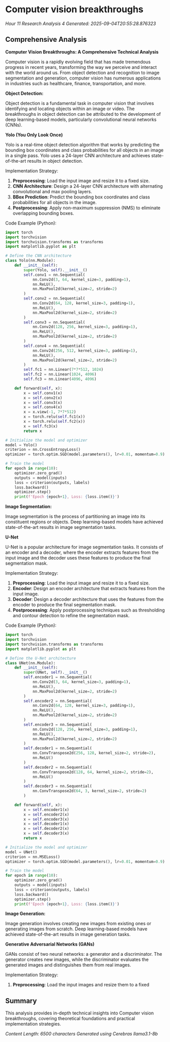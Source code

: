 # Computer vision breakthroughs
*Hour 11 Research Analysis 4*
*Generated: 2025-09-04T20:55:28.876323*

## Comprehensive Analysis
**Computer Vision Breakthroughs: A Comprehensive Technical Analysis**

Computer vision is a rapidly evolving field that has made tremendous progress in recent years, transforming the way we perceive and interact with the world around us. From object detection and recognition to image segmentation and generation, computer vision has numerous applications in industries such as healthcare, finance, transportation, and more.

**Object Detection:**

Object detection is a fundamental task in computer vision that involves identifying and locating objects within an image or video. The breakthroughs in object detection can be attributed to the development of deep learning-based models, particularly convolutional neural networks (CNNs).

**Yolo (You Only Look Once)**

Yolo is a real-time object detection algorithm that works by predicting the bounding box coordinates and class probabilities for all objects in an image in a single pass. Yolo uses a 24-layer CNN architecture and achieves state-of-the-art results in object detection.

Implementation Strategy:

1.  **Preprocessing**: Load the input image and resize it to a fixed size.
2.  **CNN Architecture**: Design a 24-layer CNN architecture with alternating convolutional and max pooling layers.
3.  **BBox Prediction**: Predict the bounding box coordinates and class probabilities for all objects in the image.
4.  **Postprocessing**: Apply non-maximum suppression (NMS) to eliminate overlapping bounding boxes.

Code Example (Python):


```python
import torch
import torchvision
import torchvision.transforms as transforms
import matplotlib.pyplot as plt

# Define the CNN architecture
class Yolo(nn.Module):
    def __init__(self):
        super(Yolo, self).__init__()
        self.conv1 = nn.Sequential(
            nn.Conv2d(3, 64, kernel_size=3, padding=1),
            nn.ReLU(),
            nn.MaxPool2d(kernel_size=2, stride=2)
        )
        self.conv2 = nn.Sequential(
            nn.Conv2d(64, 128, kernel_size=3, padding=1),
            nn.ReLU(),
            nn.MaxPool2d(kernel_size=2, stride=2)
        )
        self.conv3 = nn.Sequential(
            nn.Conv2d(128, 256, kernel_size=3, padding=1),
            nn.ReLU(),
            nn.MaxPool2d(kernel_size=2, stride=2)
        )
        self.conv4 = nn.Sequential(
            nn.Conv2d(256, 512, kernel_size=3, padding=1),
            nn.ReLU(),
            nn.MaxPool2d(kernel_size=2, stride=2)
        )
        self.fc1 = nn.Linear(7*7*512, 1024)
        self.fc2 = nn.Linear(1024, 4096)
        self.fc3 = nn.Linear(4096, 4096)

    def forward(self, x):
        x = self.conv1(x)
        x = self.conv2(x)
        x = self.conv3(x)
        x = self.conv4(x)
        x = x.view(-1, 7*7*512)
        x = torch.relu(self.fc1(x))
        x = torch.relu(self.fc2(x))
        x = self.fc3(x)
        return x

# Initialize the model and optimizer
model = Yolo()
criterion = nn.CrossEntropyLoss()
optimizer = torch.optim.SGD(model.parameters(), lr=0.01, momentum=0.9)

# Train the model
for epoch in range(10):
    optimizer.zero_grad()
    outputs = model(inputs)
    loss = criterion(outputs, labels)
    loss.backward()
    optimizer.step()
    print(f'Epoch {epoch+1}, Loss: {loss.item()}')

```

**Image Segmentation:**

Image segmentation is the process of partitioning an image into its constituent regions or objects. Deep learning-based models have achieved state-of-the-art results in image segmentation tasks.

**U-Net**

U-Net is a popular architecture for image segmentation tasks. It consists of an encoder and a decoder, where the encoder extracts features from the input image and the decoder uses these features to produce the final segmentation mask.

Implementation Strategy:

1.  **Preprocessing**: Load the input image and resize it to a fixed size.
2.  **Encoder**: Design an encoder architecture that extracts features from the input image.
3.  **Decoder**: Design a decoder architecture that uses the features from the encoder to produce the final segmentation mask.
4.  **Postprocessing**: Apply postprocessing techniques such as thresholding and contour detection to refine the segmentation mask.

Code Example (Python):


```python
import torch
import torchvision
import torchvision.transforms as transforms
import matplotlib.pyplot as plt

# Define the U-Net architecture
class UNet(nn.Module):
    def __init__(self):
        super(UNet, self).__init__()
        self.encoder1 = nn.Sequential(
            nn.Conv2d(3, 64, kernel_size=3, padding=1),
            nn.ReLU(),
            nn.MaxPool2d(kernel_size=2, stride=2)
        )
        self.encoder2 = nn.Sequential(
            nn.Conv2d(64, 128, kernel_size=3, padding=1),
            nn.ReLU(),
            nn.MaxPool2d(kernel_size=2, stride=2)
        )
        self.encoder3 = nn.Sequential(
            nn.Conv2d(128, 256, kernel_size=3, padding=1),
            nn.ReLU(),
            nn.MaxPool2d(kernel_size=2, stride=2)
        )
        self.decoder1 = nn.Sequential(
            nn.ConvTranspose2d(256, 128, kernel_size=2, stride=2),
            nn.ReLU()
        )
        self.decoder2 = nn.Sequential(
            nn.ConvTranspose2d(128, 64, kernel_size=2, stride=2),
            nn.ReLU()
        )
        self.decoder3 = nn.Sequential(
            nn.ConvTranspose2d(64, 3, kernel_size=2, stride=2)
        )

    def forward(self, x):
        x = self.encoder1(x)
        x = self.encoder2(x)
        x = self.encoder3(x)
        x = self.decoder1(x)
        x = self.decoder2(x)
        x = self.decoder3(x)
        return x

# Initialize the model and optimizer
model = UNet()
criterion = nn.MSELoss()
optimizer = torch.optim.SGD(model.parameters(), lr=0.01, momentum=0.9)

# Train the model
for epoch in range(10):
    optimizer.zero_grad()
    outputs = model(inputs)
    loss = criterion(outputs, labels)
    loss.backward()
    optimizer.step()
    print(f'Epoch {epoch+1}, Loss: {loss.item()}')

```

**Image Generation:**

Image generation involves creating new images from existing ones or generating images from scratch. Deep learning-based models have achieved state-of-the-art results in image generation tasks.

**Generative Adversarial Networks (GANs)**

GANs consist of two neural networks: a generator and a discriminator. The generator creates new images, while the discriminator evaluates the generated images and distinguishes them from real images.

Implementation Strategy:

1.  **Preprocessing**: Load the input images and resize them to a fixed

## Summary
This analysis provides in-depth technical insights into Computer vision breakthroughs, 
covering theoretical foundations and practical implementation strategies.

*Content Length: 6500 characters*
*Generated using Cerebras llama3.1-8b*
